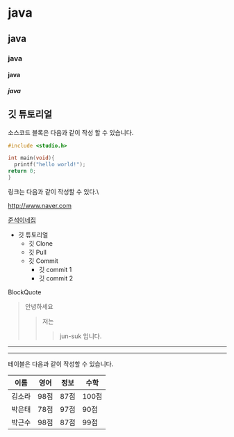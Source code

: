 # java
## java
### java
#### java
##### java

## 깃 튜토리얼

소스코드 블록은 다음과 같이 작성 할 수 있습니다.

```c
#include <studio.h>

int main(void){
  printf("hello world!");
return 0;
}
```

링크는 다음과 같이 작성할 수 있다.\

http://www.naver.com

[준석이네집](http://blog.naver.com/bhher)

* 깃 튜토리얼
  * 깃 Clone
  * 깃 Pull
  * 깃 Commit
    * 깃 commit 1
    * 깃 commit 2

BlockQuote
> 안녕하세요
> > 저는
> > > jun-suk 입니다.

---

***

테이블은 다음과 같이 작성할 수 있습니다.

이름|영어|정보|수학
---|---|---|---|
김소라|98점|87점|100점|
박은태|78점|97점|90점|
박근수|98점|87점|99점|


